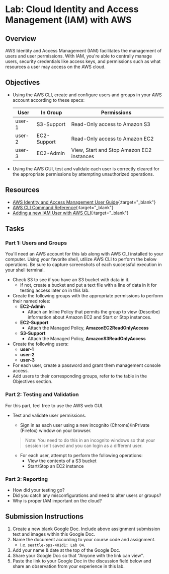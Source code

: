 # Lab: Cloud Identity and Access Management (IAM) with AWS

## Overview

AWS Identity and Access Management (IAM) facilitates the management of users and user permissions. With IAM, you're able to centrally manage users, security credentials like access keys, and permissions such as what resources a user may access on the AWS cloud.

## Objectives

- Using the AWS CLI, create and configure users and groups in your AWS account according to these specs:

  |User |In Group |Permissions
  --- | --- | ---
  |user-1|S3-Support|Read-Only access to Amazon S3
  |user-2|EC2-Support|Read-Only access to Amazon EC2
  |user-3|EC2-Admin|View, Start and Stop Amazon EC2 instances

- Using the AWS GUI, test and validate each user is correctly cleared for the appropriate permissions by attempting unauthorized operations.

## Resources

- [AWS Identity and Access Management User Guide](https://docs.aws.amazon.com/IAM/latest/UserGuide/introduction.html){:target="_blank"}
- [AWS CLI Command Reference](https://docs.aws.amazon.com/cli/latest/reference/iam/index.html){:target="_blank"}
- [Adding a new IAM User with AWS CLI](https://www.blinkops.com/blog/adding-a-new-iam-user-with-aws-cli){:target="_blank"}

## Tasks

### Part 1: Users and Groups

You'll need an AWS account for this lab along with AWS CLI installed to your computer. Using your favorite shell, utilize AWS CLI to perform the below operations. Be sure to capture screenshots of each successful execution in your shell terminal.

- Check S3 to see if you have an S3 bucket with data in it. 
  - If not, create a bucket and put a text file with a line of data in it for testing access later on in this lab.
- Create the following groups with the appropriate permissions to perform their named roles:
  - **EC2-Admin**
    - Attach an Inline Policy that permits the group to view (Describe) information about Amazon EC2 and Start or Stop instances.
  - **EC2-Support**
    - Attach the Managed Policy, **AmazonEC2ReadOnlyAccess**
  - **S3-Support**
    - Attach the Managed Policy, **AmazonS3ReadOnlyAccess**
- Create the following users:
  - **user-1**
  - **user-2**
  - **user-3**
- For each user, create a password and grant them management console access.
- Add users to their corresponding groups, refer to the table in the Objectives section.

### Part 2: Testing and Validation

For this part, feel free to use the AWS web GUI.

- Test and validate user permissions.
  - Sign in as each user using a new incognito (Chrome)/inPrivate (Firefox) window on your browser.

  > Note: You need to do this in an incognito windows so that your session isn't saved and you can login as a different user.

  - For each user, attempt to perform the following operations:
    - View the contents of a S3 bucket
    - Start/Stop an EC2 instance

### Part 3: Reporting

- How did your testing go?
- Did you catch any misconfigurations and need to alter users or groups?
- Why is proper IAM important on the cloud?

## Submission Instructions

1. Create a new blank Google Doc. Include above assignment submission text and images within this Google Doc.
1. Name the document according to your course code and assignment.
   - i.e. `seattle-ops-401d1: Lab 04`.
1. Add your name & date at the top of the Google Doc.
1. Share your Google Doc so that "Anyone with the link can view".
1. Paste the link to your Google Doc in the discussion field below and share an observation from your experience in this lab.
